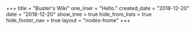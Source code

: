 +++
title = "Buster's Wiki"
one_liner = "Hello."
created_date = "2018-12-20"
date = "2018-12-20"
show_tree = true
hide_from_lists = true
hide_footer_nav = true
layout = "nodes-home"
+++

